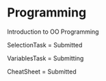# Programming
Introduction to OO Programming

SelectionTask = Submitted

VariablesTask = Submitting

CheatSheet = Submitted


